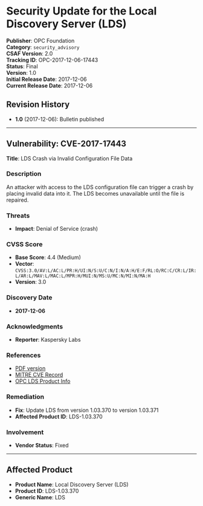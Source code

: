 # Security Update for the Local Discovery Server (LDS)

**Publisher**: OPC Foundation  
**Category**: `security_advisory`  
**CSAF Version**: 2.0  
**Tracking ID**: OPC-2017-12-06-17443  
**Status**: Final  
**Version**: 1.0  
**Initial Release Date**: 2017-12-06  
**Current Release Date**: 2017-12-06  

## Revision History

- **1.0** (2017-12-06): Bulletin published

---

## Vulnerability: CVE-2017-17443

**Title**: LDS Crash via Invalid Configuration File Data  

### Description

An attacker with access to the LDS configuration file can trigger a crash by placing invalid data into it. The LDS becomes unavailable until the file is repaired.

### Threats

- **Impact**: Denial of Service (crash)

### CVSS Score

- **Base Score**: 4.4 (Medium)  
- **Vector**: `CVSS:3.0/AV:L/AC:L/PR:H/UI:N/S:U/C:N/I:N/A:H/E:F/RL:O/RC:C/CR:L/IR:L/AR:L/MAV:L/MAC:L/MPR:H/MUI:N/MS:U/MC:N/MI:N/MA:H`  
- **Version**: 3.0

### Discovery Date

- **2017-12-06**

### Acknowledgments

- **Reporter**: Kaspersky Labs

### References

- [PDF version](https://files.opcfoundation.org/SecurityBulletins/OPC%20Foundation%20Security%20Bulletin%20CVE-2017-17443.pdf)  
- [MITRE CVE Record](http://www.cve.mitre.org/cgi-bin/cvename.cgi?name=CVE-2017-17443)  
- [OPC LDS Product Info](https://opcfoundation.org/developer-tools/developer-kits-unified-architecture/local-discovery-server-lds/)

### Remediation

- **Fix**: Update LDS from version 1.03.370 to version 1.03.371  
- **Affected Product ID**: LDS-1.03.370

### Involvement

- **Vendor Status**: Fixed

---

## Affected Product

- **Product Name**: Local Discovery Server (LDS)  
- **Product ID**: LDS-1.03.370  
- **Generic Name**: LDS
